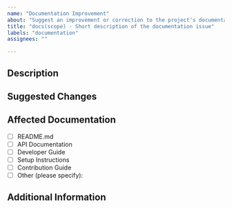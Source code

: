 ```yaml
---
name: "Documentation Improvement"
about: "Suggest an improvement or correction to the project's documentation"
title: "docs(scope) - Short description of the documentation issue"
labels: "documentation"
assignees: ""

---
```


## Description
<!-- Describe the issue with the current documentation or areas where improvement is needed. -->

## Suggested Changes
<!-- Provide the suggested changes or additions to the documentation, including code snippets if applicable. -->

## Affected Documentation
- [ ] README.md
- [ ] API Documentation
- [ ] Developer Guide
- [ ] Setup Instructions
- [ ] Contribution Guide
- [ ] Other (please specify):

## Additional Information
<!-- Any other context, examples, or links that may help improve the documentation.-->
